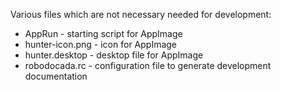 Various files which are not necessary needed for development:

- AppRun - starting script for AppImage
- hunter-icon.png - icon for AppImage
- hunter.desktop - desktop file for AppImage
- robodocada.rc - configuration file to generate development documentation
